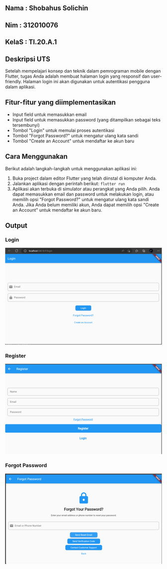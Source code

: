 ## Nama : Shobahus Solichin ##
## Nim : 312010076 ##
## KelaS : TI.20.A.1 ##

## Deskripsi UTS

Setelah mempelajari konsep dan teknik dalam pemrograman mobile dengan Flutter, tugas Anda adalah membuat halaman login yang responsif dan user-friendly. Halaman login ini akan digunakan untuk autentikasi pengguna dalam aplikasi.

## Fitur-fitur yang diimplementasikan

- Input field untuk memasukkan email
- Input field untuk memasukkan password (yang ditampilkan sebagai teks tersembunyi)
- Tombol "Login" untuk memulai proses autentikasi
- Tombol "Forgot Password?" untuk mengatur ulang kata sandi
- Tombol "Create an Account" untuk mendaftar ke akun baru

## Cara Menggunakan

Berikut adalah langkah-langkah untuk menggunakan aplikasi ini:

1. Buka project dalam editor Flutter yang telah diinstal di komputer Anda.
2. Jalankan aplikasi dengan perintah berikut:
   `flutter run`
3. Aplikasi akan terbuka di simulator atau perangkat yang Anda pilih. Anda dapat memasukkan email dan password untuk melakukan login, atau memilih opsi "Forgot Password?" untuk mengatur ulang kata sandi Anda. Jika Anda belum memiliki akun, Anda dapat memilih opsi "Create an Account" untuk mendaftar ke akun baru.

## Output

### Login

![foto](foto/foto1.png)

### Register

![foto](foto/foto2.png)

### Forgot Password

![foto](foto/foto3.png)